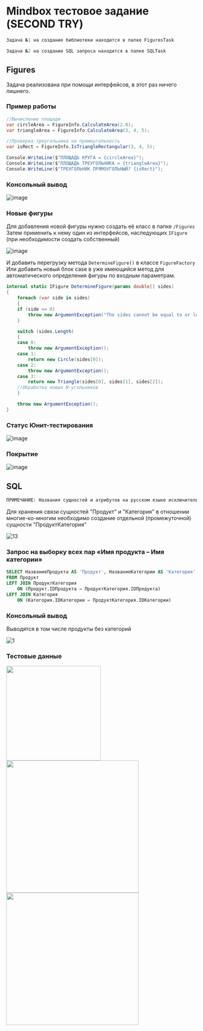 # Mindbox тестовое задание (SECOND TRY)

```Kotlin
Задача №1 на создание библиотеки находится в папке FiguresTask
```
```Kotlin
Задача №2 на создание SQL запроса находится в папке SQLTask
```

## Figures

Задача реализована при помощи интерфейсов, в этот раз ничего лишнего.

### Пример работы
```c#
//Вычисление площади
var circleArea = FigureInfo.CalculateArea(2.0);
var triangleArea = FigureInfo.CalculateArea(3, 4, 5);

//Проверка треугольника на прямоугольность
var isRect = FigureInfo.IsTriangleRectangular(3, 4, 5);

Console.WriteLine($"ПЛОЩАДЬ КРУГА = {circleArea}"); 
Console.WriteLine($"ПЛОЩАДЬ ТРЕУГОЛЬНИКА = {triangleArea}"); 
Console.WriteLine($"ТРЕУГОЛЬНИК ПРЯМОУГОЛЬНЫЙ? {isRect}");
```

### Консольный вывод

![image](https://user-images.githubusercontent.com/61066851/234515651-7b33d94b-7025-4ca9-9a1a-d9f426d98c77.png)

### Новые фигуры

Для добавления новой фигуры нужно создать её класс в папке ```/Figures```<br>
Затем применить к нему один из интерфейсов, наследующих ```IFigure``` (при необходимости создать собственный)

![image](https://user-images.githubusercontent.com/61066851/234516446-e65280bc-3e8a-460d-bd27-debab55606f3.png)

И добавить перегрузку метода ```DetermineFigure()``` в классе ```FigureFactory```
Или добавить новый блок case в уже имеющийся метод для автоматического определения фигуры по входным параметрам.
```c#
internal static IFigure DetermineFigure(params double[] sides)
{
    foreach (var side in sides)
    {
	if (side <= 0)
	    throw new ArgumentException("The sides cannot be equal to or less than zero");
    }

    switch (sides.Length)
    {
	case 0:
	    throw new ArgumentException();
	case 1:
	    return new Circle(sides[0]);
	case 2:
	    throw new ArgumentException();
	case 3:
	    return new Triangle(sides[0], sides[1], sides[2]);
	//Обработка новых N-угольников
    }

    throw new ArgumentException();
}
```

### Статус Юнит-тестирования

![image](https://user-images.githubusercontent.com/61066851/234514195-034b6cd9-3339-47ae-b913-8973958926ff.png)

### Покрытие

![image](https://user-images.githubusercontent.com/61066851/234518618-cb4434cc-c88c-4dfe-ada8-04769032565e.png)

## SQL

```Ruby
ПРИМЕЧАНИЕ: Названия сущностей и атрибутов на русском языке исключительно для наглядности
```

Для хранения связи сущностей "Продукт" и "Категория" в отношении многие-ко-многим необходимо создание отдельной (промежуточной) сущности "ПродуктКатегория"

![13](https://user-images.githubusercontent.com/61066851/228298549-3a0af132-4362-474b-aefb-d3919759e7a8.png)

### Запрос на выборку всех пар «Имя продукта – Имя категории»

```sql
SELECT НазваниеПродукта AS 'Продукт', НазваниеКатегории AS 'Категория'
FROM Продукт
LEFT JOIN ПродуктКатегория
	ON (Продукт.IDПродукта = ПродуктКатегория.IDПродукта)
LEFT JOIN Категория
	ON (Категория.IDКатегории = ПродуктКатегория.IDКатегории)
```

### Консольный вывод
Выводятся в том числе продукты без категорий

![1](https://user-images.githubusercontent.com/61066851/228300813-ddea159b-fbef-495a-93cb-5afef6798d0c.png)

### Тестовые данные
<div>
  <img src="https://user-images.githubusercontent.com/61066851/228301686-ad3afdf5-5a42-4c34-b055-0a6b032f4210.png" width="250"></img>
  <img src="https://user-images.githubusercontent.com/61066851/228301428-3fbe0bd0-e81e-4188-b0d7-7bbf20a45ec1.png" width="350"></img>
  <img src="https://user-images.githubusercontent.com/61066851/228301613-dba4b70b-5a86-4d65-959f-a5681c4dd2a1.png" width="350"></img>
</div>

